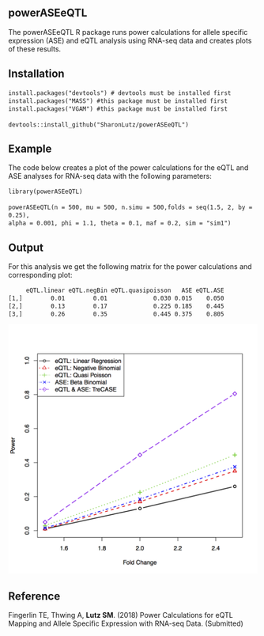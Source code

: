 ## powerASEeQTL
The powerASEeQTL R package runs power calculations for allele specific expression (ASE) and eQTL analysis using RNA-seq data and creates plots of these results.

## Installation
```
install.packages("devtools") # devtools must be installed first
install.packages("MASS") #this package must be installed first
install.packages("VGAM") #this package must be installed first

devtools::install_github("SharonLutz/powerASEeQTL")
```

## Example
The code below creates a plot of the power calculations for the eQTL and ASE analyses for RNA-seq data with the following parameters:
```
library(powerASEeQTL)

powerASEeQTL(n = 500, mu = 500, n.simu = 500,folds = seq(1.5, 2, by = 0.25), 
alpha = 0.001, phi = 1.1, theta = 0.1, maf = 0.2, sim = "sim1")
```

## Output
For this analysis we get the following matrix for the power calculations and corresponding plot:
```
     eQTL.linear eQTL.negBin eQTL.quasipoisson   ASE eQTL.ASE
[1,]        0.01        0.01             0.030 0.015    0.050
[2,]        0.13        0.17             0.225 0.185    0.445
[3,]        0.26        0.35             0.445 0.375    0.805
```
<img src="https://github.com/SharonLutz/powerASEeQTL/blob/master/powerASEeQTLn100Mu500.png" width="600">

## Reference
Fingerlin TE, Thwing A, **Lutz SM**. (2018) Power Calculations for eQTL Mapping and Allele Specific Expression with RNA-seq Data. (Submitted)

